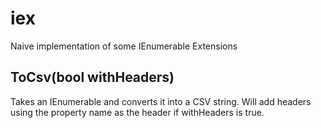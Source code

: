 # iex
Naive implementation of some IEnumerable Extensions

ToCsv(bool withHeaders)
-----
Takes an IEnumerable and converts it into a CSV string.  Will add headers using the property name as the header if withHeaders is true.